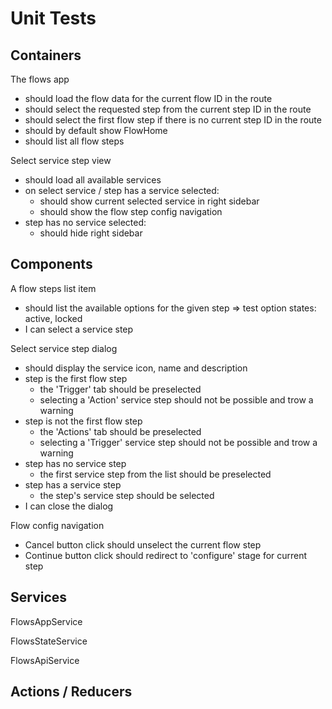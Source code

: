 Unit Tests
==========

Containers
----------

The flows app
- should load the flow data for the current flow ID in the route
- should select the requested step from the current step ID in the route
- should select the first flow step if there is no current step ID in the route
- should by default show FlowHome
- should list all flow steps

Select service step view
- should load all available services
- on select service / step has a service selected:
  - should show current selected service in right sidebar
  - should show the flow step config navigation
- step has no service selected:
  - should hide right sidebar


Components
----------

A flow steps list item
- should list the available options for the given step
  => test option states: active, locked
- I can select a service step

Select service step dialog
- should display the service icon, name and description
- step is the first flow step
  - the 'Trigger' tab should be preselected
  - selecting a 'Action' service step should not be possible and trow a warning
- step is not the first flow step
  - the 'Actions' tab should be preselected
  - selecting a 'Trigger' service step should not be possible and trow a warning
- step has no service step
  - the first service step from the list should be preselected
- step has a service step
  - the step's service step should be selected
- I can close the dialog

Flow config navigation
- Cancel button click should unselect the current flow step
- Continue button click should redirect to 'configure' stage for current step


Services
--------

FlowsAppService

FlowsStateService

FlowsApiService

Actions / Reducers
------------------
